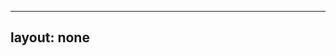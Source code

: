 ---
layout: none
-----

<RedoclyAPIBlock src="/firefly-services/docs/photohsop_productCrop.json" width="600px" disableSidebar hideTryItPanel />
